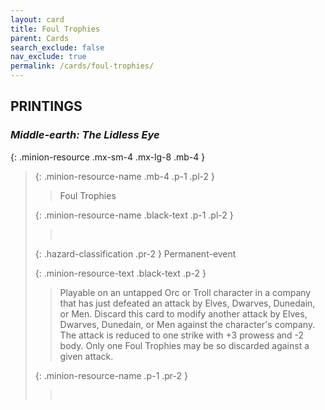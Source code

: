 ```yaml
---
layout: card
title: Foul Trophies
parent: Cards
search_exclude: false
nav_exclude: true
permalink: /cards/foul-trophies/
---
```


## PRINTINGS


### _Middle-earth: The Lidless Eye_

{: .minion-resource .mx-sm-4 .mx-lg-8 .mb-4 }
> {: .minion-resource-name .mb-4 .p-1 .pl-2 }
> > <div class="hazard-mp"></div>
> > <div class="card-name">Foul Trophies</div>
>
> {: .minion-resource-name .black-text .p-1 .pl-2 }
> > &nbsp;
>
> {: .hazard-classification .pr-2 }
> Permanent-event
>
> {: .minion-resource-text .black-text .p-2 }
> > Playable on an untapped Orc or Troll character in a company that has just defeated an attack by Elves, Dwarves, Dunedain, or Men. Discard this card to modify another attack by Elves, Dwarves, Dunedain, or Men against the character's company. The attack is reduced to one strike with +3 prowess and -2 body. Only one Foul Trophies may be so discarded against a given attack. 
> 
> {: .minion-resource-name .p-1 .pr-2 }
> > <div class="card-shield"></div>
> > <div class="card-corruption-white">&nbsp;</div>
